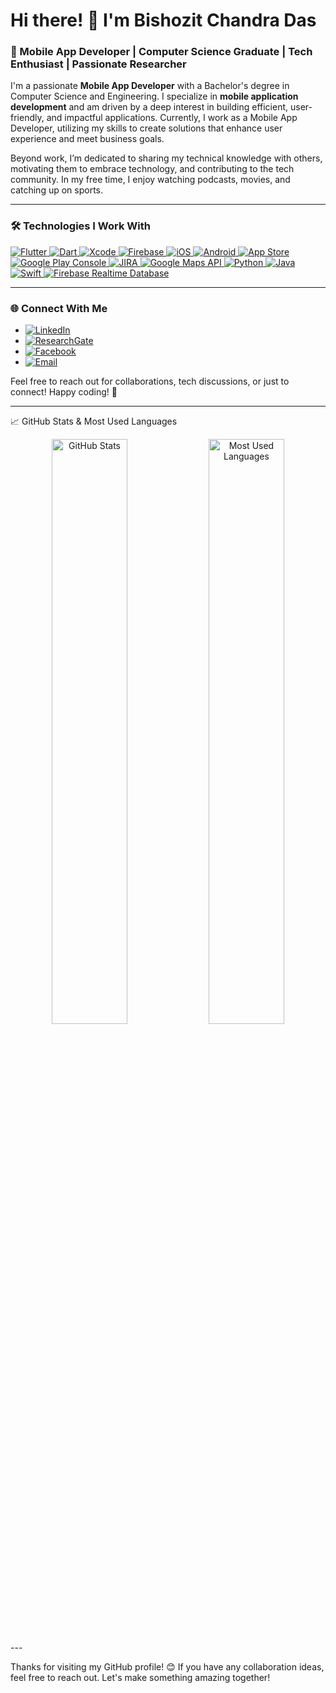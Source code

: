 # Hi there! 👋 I'm Bishozit Chandra Das

### 🚀 Mobile App Developer | Computer Science Graduate | Tech Enthusiast | Passionate Researcher

I'm a passionate **Mobile App Developer** with a Bachelor's degree in Computer Science and Engineering. I specialize in **mobile application development** and am driven by a deep interest in building efficient, user-friendly, and impactful applications. Currently, I work as a Mobile App Developer, utilizing my skills to create solutions that enhance user experience and meet business goals.

Beyond work, I’m dedicated to sharing my technical knowledge with others, motivating them to embrace technology, and contributing to the tech community. In my free time, I enjoy watching podcasts, movies, and catching up on sports.

---

### 🛠️ Technologies I Work With

<p align="left">
  <a href="https://flutter.dev/" target="_blank">
    <img src="https://img.shields.io/badge/Flutter-%2302569B.svg?style=for-the-badge&logo=flutter&logoColor=white" alt="Flutter"/>
  </a>
  <a href="https://dart.dev/" target="_blank">
    <img src="https://img.shields.io/badge/Dart-%230175C2.svg?style=for-the-badge&logo=dart&logoColor=white" alt="Dart"/>
  </a>
  <a href="https://developer.apple.com/xcode/" target="_blank">
    <img src="https://img.shields.io/badge/Xcode-%231575F9.svg?style=for-the-badge&logo=xcode&logoColor=white" alt="Xcode"/>
  </a>
   <a href="https://firebase.google.com/" target="_blank">
    <img src="https://img.shields.io/badge/Firebase-%23FFCA28.svg?style=for-the-badge&logo=firebase&logoColor=black" alt="Firebase"/>
  </a>
  <a href="https://developer.apple.com/ios/" target="_blank">
    <img src="https://img.shields.io/badge/iOS-%23000000.svg?style=for-the-badge&logo=apple&logoColor=white" alt="iOS"/>
  </a>
  <a href="https://developer.android.com/" target="_blank">
    <img src="https://img.shields.io/badge/Android-%233DDC84.svg?style=for-the-badge&logo=android&logoColor=white" alt="Android"/>
  </a>
  <a href="https://developer.apple.com/app-store/" target="_blank">
    <img src="https://img.shields.io/badge/App%20Store-%23000000.svg?style=for-the-badge&logo=apple&logoColor=white" alt="App Store"/>
  </a>
  <a href="https://play.google.com/console" target="_blank">
    <img src="https://img.shields.io/badge/Google%20Play%20Console-%234285F4.svg?style=for-the-badge&logo=google-play&logoColor=white" alt="Google Play Console"/>
  </a>
   <a href="https://www.atlassian.com/software/jira" target="_blank">
    <img src="https://img.shields.io/badge/JIRA-%230052CC.svg?style=for-the-badge&logo=jira&logoColor=white" alt="JIRA"/>
  </a>
   <a href="https://cloud.google.com/maps-platform" target="_blank">
    <img src="https://img.shields.io/badge/Google%20Maps%20API-%234285F4.svg?style=for-the-badge&logo=googlemaps&logoColor=white" alt="Google Maps API"/>
  </a>
  <a href="https://www.python.org/" target="_blank">
    <img src="https://img.shields.io/badge/Python-%233776AB.svg?style=for-the-badge&logo=python&logoColor=white" alt="Python"/>
  </a>
  <a href="https://www.java.com/" target="_blank">
    <img src="https://img.shields.io/badge/Java-%23ED8B00.svg?style=for-the-badge&logo=java&logoColor=white" alt="Java"/>
  </a>
   <a href="https://developer.apple.com/swift/" target="_blank">
    <img src="https://img.shields.io/badge/Swift-%23FA7343.svg?style=for-the-badge&logo=swift&logoColor=white" alt="Swift"/>
  </a>
  <a href="https://firebase.google.com/products/realtime-database/" target="_blank">
    <img src="https://img.shields.io/badge/Firebase%20Realtime%20Database-%23FFCA28.svg?style=for-the-badge&logo=firebase&logoColor=black" alt="Firebase Realtime Database"/>
  </a>
</p>

---

### 🌐 Connect With Me

- [![LinkedIn](https://img.shields.io/badge/LinkedIn-%230077B5.svg?style=for-the-badge&logo=linkedin&logoColor=white)](https://www.linkedin.com/in/bishozit-chandra-das/)
- [![ResearchGate](https://img.shields.io/badge/ResearchGate-%2300CCBB.svg?style=for-the-badge&logo=researchgate&logoColor=white)](https://www.researchgate.net/profile/Bishozit-Chandra-Das)
- [![Facebook](https://img.shields.io/badge/Facebook-%231877F2.svg?style=for-the-badge&logo=facebook&logoColor=white)](https://www.facebook.com/bishozitchandradas)
- [![Email](https://img.shields.io/badge/Email-bishozitdas191@gmail.com-D14836?style=for-the-badge&logo=gmail&logoColor=white)](mailto:bishozitdas191@gmail.com)

Feel free to reach out for collaborations, tech discussions, or just to connect! Happy coding! 🚀

---
📈 GitHub Stats & Most Used Languages
<p align="center"> <img src="https://github-readme-stats.vercel.app/api?username=BishozitChandraDas&show_icons=true&theme=radical" alt="GitHub Stats" width="49%" /> <img src="https://github-readme-stats.vercel.app/api/top-langs/?username=BishozitChandraDas&layout=compact&theme=radical" alt="Most Used Languages" width="49%" /> </p>
---

Thanks for visiting my GitHub profile! 😊 If you have any collaboration ideas, feel free to reach out. Let's make something amazing together!
